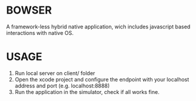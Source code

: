 # BOWSER
A framework-less hybrid native application, wich includes javascript based interactions with native OS.

# USAGE
1. Run local server on client/ folder
2. Open the xcode project and configure the endpoint with your localhost address and port (e.g. localhost:8888)
3. Run the application in the simulator, check if all works fine.